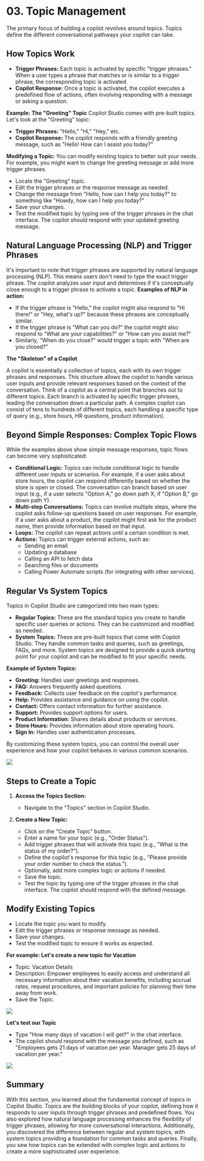 # 03. Topic Management
The primary focus of building a copilot revolves around topics. Topics define the different conversational pathways your copilot can take.

##	How Topics Work
- **Trigger Phrases:** Each topic is activated by specific "trigger phrases." When a user types a phrase that matches or is similar to a trigger phrase, the corresponding topic is activated.
- **Copilot Response:** Once a topic is activated, the copilot executes a predefined flow of actions, often involving responding with a message or asking a question.

**Example: The "Greeting" Topic**
Copilot Studio comes with pre-built topics. Let's look at the "Greeting" topic:
- **Trigger Phrases:** "Hello," "Hi," "Hey," etc.
- **Copilot Response:** The copilot responds with a friendly greeting message, such as "Hello! How can I assist you today?"

**Modifying a Topic:**
You can modify existing topics to better suit your needs. For example, you might want to change the greeting message or add more trigger phrases.
- Locate the "Greeting" topic.
- Edit the trigger phrases or the response message as needed.
- Change the message from "Hello, how can I help you today?" to something like "Howdy, how can I help you today?"
- Save your changes.
- Test the modified topic by typing one of the trigger phrases in the chat interface. The copilot should respond with your updated greeting message.

## Natural Language Processing (NLP) and Trigger Phrases
It's important to note that trigger phrases are supported by natural language processing (NLP). This means users don't need to type the exact trigger phrase. The copilot analyzes user input and determines if it's conceptually close enough to a trigger phrase to activate a topic.
**Examples of NLP in action:**
- If the trigger phrase is "Hello," the copilot might also respond to "Hi there!" or "Hey, what's up?" because these phrases are conceptually similar.
- If the trigger phrase is "What can you do?" the copilot might also respond to "What are your capabilities?" or "How can you assist me?"
- Similarly, "When do you close?" would trigger a topic with "When are you closed?"

**The "Skeleton" of a Copilot**

A copilot is essentially a collection of topics, each with its own trigger phrases and responses. This structure allows the copilot to handle various user inputs and provide relevant responses based on the context of the conversation. Think of a copilot as a central point that branches out to different topics. Each branch is activated by specific trigger phrases, leading the conversation down a particular path. A complex copilot can consist of tens to hundreds of different topics, each handling a specific type of query (e.g., store hours, HR questions, product information).

## Beyond Simple Responses: Complex Topic Flows
While the examples above show simple message responses, topic flows can become very sophisticated:
- **Conditional Logic:** Topics can include conditional logic to handle different user inputs or scenarios. For example, if a user asks about store hours, the copilot can respond differently based on whether the store is open or closed. The conversation can branch based on user input (e.g., if a user selects "Option A," go down path X; if "Option B," go down path Y).
- **Multi-step Conversations:** Topics can involve multiple steps, where the copilot asks follow-up questions based on user responses. For example, if a user asks about a product, the copilot might first ask for the product name, then provide information based on that input.
- **Loops:** The copilot can repeat actions until a certain condition is met.
- **Actions:** Topics can trigger external actions, such as:
	- Sending an email
  	- Updating a database
  	- Calling an API to fetch data
    - Searching files or documents
    - Calling Power Automate scripts (for integrating with other services).

## Regular Vs System Topics
Topics in Copilot Studio are categorized into two main types:
- **Regular Topics:** These are the standard topics you create to handle specific user queries or actions. They can be customized and modified as needed.
- **System Topics:** These are pre-built topics that come with Copilot Studio. They handle common tasks and queries, such as greetings, FAQs, and more. System topics are designed to provide a quick starting point for your copilot and can be modified to fit your specific needs.

**Example of System Topics:**
- **Greeting:** Handles user greetings and responses.
- **FAQ:** Answers frequently asked questions.
- **Feedback:** Collects user feedback on the copilot's performance.
- **Help:** Provides assistance and guidance on using the copilot.
- **Contact:** Offers contact information for further assistance.
- **Support:** Provides support options for users.
- **Product Information:** Shares details about products or services.
- **Store Hours:** Provides information about store operating hours.
- **Sign In:** Handles user authentication processes.

By customizing these system topics, you can control the overall user experience and how your copilot behaves in various common scenarios.

<img src="ref/System-Topics.png" />

## Steps to Create a Topic
1. **Access the Topics Section:**
    - Navigate to the "Topics" section in Copilot Studio.

2. **Create a New Topic:**
    - Click on the "Create Topic" button.
    - Enter a name for your topic (e.g., "Order Status").
    - Add trigger phrases that will activate this topic (e.g., "What is the status of my order?").
    - Define the copilot's response for this topic (e.g., "Please provide your order number to check the status.").
    - Optionally, add more complex logic or actions if needed.
    - Save the topic.
    - Test the topic by typing one of the trigger phrases in the chat interface. The copilot should respond with the defined message.

## Modify Existing Topics
- Locate the topic you want to modify.
- Edit the trigger phrases or response message as needed.
- Save your changes.
- Test the modified topic to ensure it works as expected.

**For example: Let's create a new topic for Vacation**
- Topic: Vacation Details
- Description: Empower employees to easily access and understand all necessary information about their vacation benefits, including accrual rates, request procedures, and important policies for planning their time away from work.
- Save the Topic.

<img src="ref/Create-New-Topic.png" />

**Let's test our Topic**
- Type "How many days of vacation I will get?" in the chat interface.
- The copilot should respond with the message you defined, such as "Employees gets 21 days of vacation per year. Manager gets 25 days of vacation per year."

<img src="ref/Test-Topic-Management.png" />


## Summary
With this section, you learned about the fundamental concept of topics in Copilot Studio. Topics are the building blocks of your copilot, defining how it responds to user inputs through trigger phrases and predefined flows. You also explored how natural language processing enhances the flexibility of trigger phrases, allowing for more conversational interactions. Additionally, you discovered the difference between regular and system topics, with system topics providing a foundation for common tasks and queries. Finally, you saw how topics can be extended with complex logic and actions to create a more sophisticated user experience.